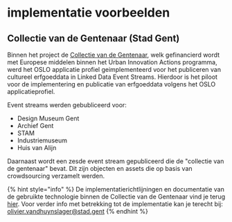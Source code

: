 # implementatie voorbeelden

## Collectie van de Gentenaar (Stad Gent)

Binnen het project de [Collectie van de Gentenaar](https://www.collectie.gent/), welk gefinancierd wordt met Europese middelen binnen het Urban Innovation Actions programma, werd het OSLO applicatie profiel geimplementeerd voor het publiceren van cultureel erfgoeddata in Linked Data Event Streams. Hierdoor is het piloot voor de implementering en publicatie van erfgoeddata volgens het OSLO applicatieprofiel.&#x20;

Event streams werden gebubliceerd voor:&#x20;

* Design Museum Gent&#x20;
* Archief Gent&#x20;
* STAM
* Industriemuseum&#x20;
* Huis van Alijn&#x20;

Daarnaast wordt een zesde event stream gepubliceerd die de "collectie van de gentenaar" bevat. Dit zijn objecten en assets die op basis van crowdsourcing verzamelt werden.&#x20;

{% hint style="info" %}
De implementatierichtlijningen en documentatie van de gebruikte technologie binnen de Collectie van de Gentenaar vind je terug [hier](../documentatie-technologie/ldes-linked-data-event-stream/). Voor verder info met betrekking tot de implementatie kan je terecht bij: olivier.vandhuynslager@stad.gent&#x20;
{% endhint %}
